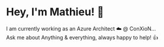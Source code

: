 # Hey, I'm Mathieu! 👋

I am currently working as an Azure Architect ☁️ @ ConXioN...\
Ask me about Anything & everything, always happy to help! 👍
